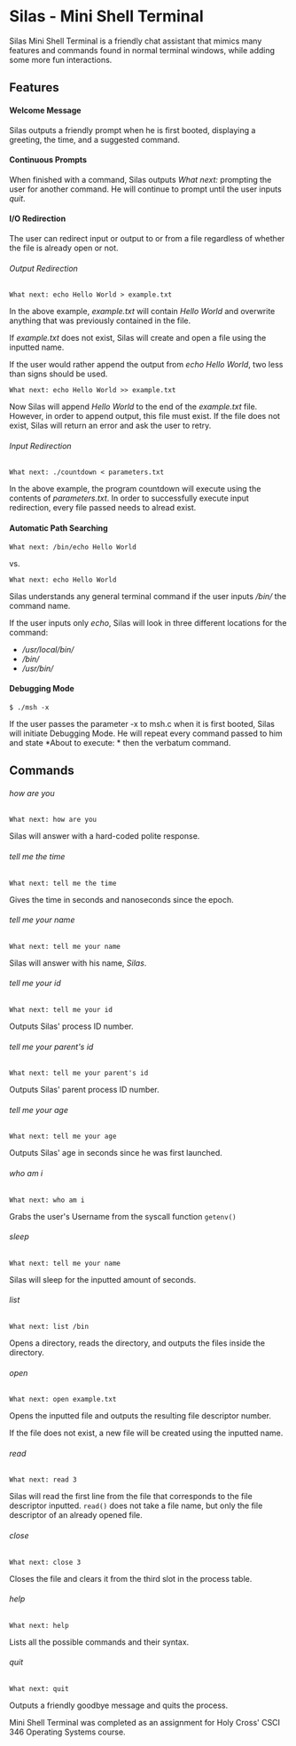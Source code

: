 # Silas - Mini Shell Terminal

Silas Mini Shell Terminal is a friendly chat assistant that mimics many features and commands found in normal terminal windows, while adding some more fun interactions.

## Features

#### Welcome Message
Silas outputs a friendly prompt when he is first booted, displaying a greeting, the time, and a suggested command.  

#### Continuous Prompts
When finished with a command, Silas outputs *What next:*  prompting the user for another command. He will continue to prompt until the user inputs *quit*.  

#### I/O Redirection
The user can redirect input or output to or from a file regardless of whether the file is already open or not.  
###### Output Redirection
`What next: echo Hello World > example.txt`  

In the above example, *example.txt* will contain *Hello World* and overwrite anything that was previously contained in the file. 

If *example.txt* does not exist, Silas will create and open a file using the inputted name. 

If the user would rather append the output from *echo Hello World*, two less than signs should be used. 

`What next: echo Hello World >> example.txt`

Now Silas will append *Hello World* to the end of the *example.txt* file. However, in order to append output, this file must exist.  If the file does not exist, Silas will return an error and ask the user to retry.

###### Input Redirection
`What next: ./countdown < parameters.txt`  

In the above example, the program countdown will execute using the contents of *parameters.txt*. In order to successfully execute input redirection, every file passed needs to alread exist.

#### Automatic Path Searching
`What next: /bin/echo Hello World`

vs. 

`What next: echo Hello World`

Silas understands any general terminal command if the user inputs */bin/* the command name.

If the user inputs only *echo*, Silas will look in three different locations for the command:
- */usr/local/bin/*
- */bin/*
- */usr/bin/*

#### Debugging Mode
`$ ./msh -x`

If the user passes the parameter -x to msh.c when it is first booted, Silas will initiate Debugging Mode. He will repeat every command passed to him and state *About to execute: * then the verbatum command.

## Commands
###### how are you
`What next: how are you`

Silas will answer with a hard-coded polite response.

###### tell me the time
`What next: tell me the time`

Gives the time in seconds and nanoseconds since the epoch.

###### tell me your name
`What next: tell me your name`

Silas will answer with his name, *Silas*.

###### tell me your id
`What next: tell me your id`

Outputs Silas' process ID number.

###### tell me your parent's id
`What next: tell me your parent's id`

Outputs Silas' parent process ID number.

###### tell me your age
`What next: tell me your age`

Outputs Silas' age in seconds since he was first launched.

###### who am i
`What next: who am i`

Grabs the user's Username from the syscall function `getenv()`

###### sleep
`What next: tell me your name`

Silas will sleep for the inputted amount of seconds.

###### list
`What next: list /bin`

Opens a directory, reads the directory, and outputs the files inside the directory.

###### open
`What next: open example.txt`

Opens the inputted file and outputs the resulting file descriptor number.

If the file does not exist,  a new file will be created using the inputted name.
###### read
`What next: read 3`

Silas will read the first line from the file that corresponds to the file descriptor inputted.  `read()` does not take a file name, but only the file descriptor of an already opened file.
###### close 
`What next: close 3`

Closes the file and clears it from the third slot in the process table.
###### help
`What next: help`

Lists all the possible commands and their syntax.
###### quit
`What next: quit`

Outputs a friendly goodbye message and quits the process.

Mini Shell Terminal was completed as an assignment for Holy Cross' CSCI 346 Operating Systems course.

